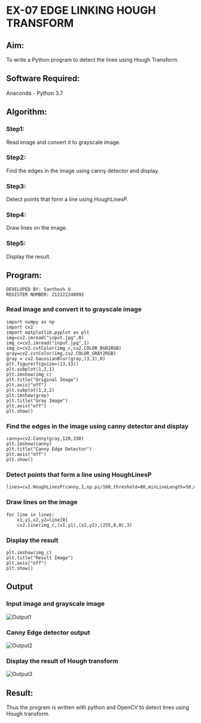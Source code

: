 # EX-07 EDGE LINKING HOUGH TRANSFORM
## Aim:
To write a Python program to detect the lines using Hough Transform.

## Software Required:
Anaconda - Python 3.7

## Algorithm:
### Step1:
Read image and convert it to grayscale image.

### Step2:
Find the edges in the image using canny detector and display.

### Step3:
Detect points that form a line using HoughLinesP.

### Step4:
Draw lines on the image.

### Step5:
Display the result.

## Program:
```
DEVELOPED BY: Santhosh U
REGISTER NUMBER: 212222240092
```

### Read image and convert it to grayscale image
```
import numpy as np
import cv2
import matplotlib.pyplot as plt
img=cv2.imread("input.jpg",0)
img_c=cv2.imread("input.jpg",1)
img_c=cv2.cvtColor(img_c,cv2.COLOR_BGR2RGB)
gray=cv2.cvtColor(img,cv2.COLOR_GRAY2RGB)
gray = cv2.GaussianBlur(gray,(3,3),0)
plt.figure(figsize=(13,13))
plt.subplot(1,2,1)
plt.imshow(img_c)
plt.title("Original Image")
plt.axis("off")
plt.subplot(1,2,2)
plt.imshow(gray)
plt.title("Gray Image")
plt.axis("off")
plt.show()
```
### Find the edges in the image using canny detector and display
```
canny=cv2.Canny(gray,120,150)
plt.imshow(canny)
plt.title("Canny Edge Detector")
plt.axis("off")
plt.show()
```
### Detect points that form a line using HoughLinesP
```
lines=cv2.HoughLinesP(canny,1,np.pi/180,threshold=80,minLineLength=50,maxLineGap=250)
```
### Draw lines on the image
```
for line in lines:
    x1,y1,x2,y2=line[0]
    cv2.line(img_c,(x1,y1),(x2,y2),(255,0,0),3)
```
### Display the result
```
plt.imshow(img_c)
plt.title("Result Image")
plt.axis("off")
plt.show()
```
## Output

### Input image and grayscale image
![Output1](https://github.com/SanthoshUthiraKumar/Edge-Linking-using-Hough-Transformm/assets/119477975/beee47a5-11a9-4fb5-ac52-9c0252ec529c)
<br>

### Canny Edge detector output
![Output2](https://github.com/SanthoshUthiraKumar/Edge-Linking-using-Hough-Transformm/assets/119477975/3ad85732-98d3-400b-be4c-1829466e251d)
<br>

### Display the result of Hough transform
![Output3](https://github.com/SanthoshUthiraKumar/Edge-Linking-using-Hough-Transformm/assets/119477975/437a9cf3-51e0-465c-ae4c-41f8ff4dc67a)
<br>

## Result:
Thus the program is written with python and OpenCV to detect lines using Hough transform. 
